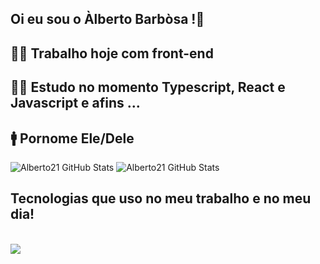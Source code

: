## Oi eu sou o Àlberto Barbòsa !👋 
## 👨‍💻 Trabalho hoje com front-end
## 👨‍🎓 Estudo no momento Typescript, React e Javascript e afins ...
## 🚹 Pornome Ele/Dele



![Alberto21 GitHub Stats](https://github-readme-stats.vercel.app/api?username=Alberto21-boop&show_icons&theme=blue-green)
![Alberto21 GitHub Stats](https://github-readme-stats.vercel.app/api/top-langs/?username=Alberto21-boop&show_icons&theme=blue-green)

## Tecnologias que uso no meu trabalho e no meu dia!

<div style="display: inline_block"><br/>
  <i class="devicon-react-original-wordmark colored"></i>
  <i class="devicon-javascript-plain colored"></i>
  <i class="devicon-html5-plain-wordmark colored"></i>
  <i class="devicon-css3-plain colored"></i>
  <i class="devicon-csharp-plain colored"></i>
  <i class="devicon-dotnetcore-plain colored"></i>
  <i class="devicon-typescript-plain colored"></i>
  <img src="https://cdn.jsdelivr.net/gh/devicons/devicon/icons/postgresql/postgresql-original-wordmark.svg" />
  <i class="devicon-microsoftsqlserver-plain-wordmark"></i>
  <i class="devicon-visualstudio-plain colored"></i>

</div><br>
  
  
 
   
    
